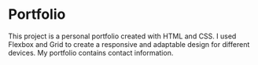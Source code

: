 # Portfolio
This project is a personal portfolio created with HTML and CSS. I used Flexbox and Grid to create a responsive and adaptable design for different devices. My portfolio contains contact information.
